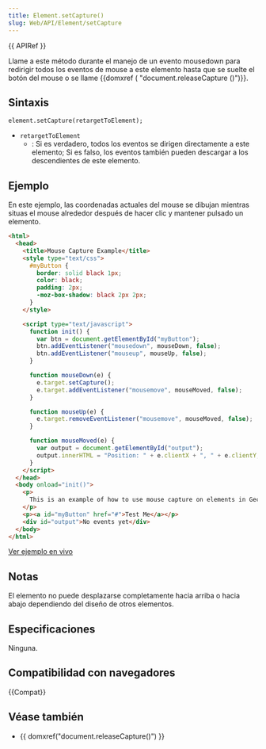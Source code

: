 ```yaml
---
title: Element.setCapture()
slug: Web/API/Element/setCapture
---
```


{{ APIRef }}

Llame a este método durante el manejo de un evento mousedown para redirigir todos los eventos de mouse a este elemento hasta que se suelte el botón del mouse o se llame {{domxref ( "document.releaseCapture ()")}}.

## Sintaxis

```
element.setCapture(retargetToElement);
```

- `retargetToElement`
  - : Si es verdadero, todos los eventos se dirigen directamente a este elemento; Si es falso, los eventos también pueden descargar a los descendientes de este elemento.

## Ejemplo

En este ejemplo, las coordenadas actuales del mouse se dibujan mientras situas el mouse alrededor después de hacer clic y mantener pulsado un elemento.

```html
<html>
  <head>
    <title>Mouse Capture Example</title>
    <style type="text/css">
      #myButton {
        border: solid black 1px;
        color: black;
        padding: 2px;
        -moz-box-shadow: black 2px 2px;
      }
    </style>

    <script type="text/javascript">
      function init() {
        var btn = document.getElementById("myButton");
        btn.addEventListener("mousedown", mouseDown, false);
        btn.addEventListener("mouseup", mouseUp, false);
      }

      function mouseDown(e) {
        e.target.setCapture();
        e.target.addEventListener("mousemove", mouseMoved, false);
      }

      function mouseUp(e) {
        e.target.removeEventListener("mousemove", mouseMoved, false);
      }

      function mouseMoved(e) {
        var output = document.getElementById("output");
        output.innerHTML = "Position: " + e.clientX + ", " + e.clientY;
      }
    </script>
  </head>
  <body onload="init()">
    <p>
      This is an example of how to use mouse capture on elements in Gecko 2.0.
    </p>
    <p><a id="myButton" href="#">Test Me</a></p>
    <div id="output">No events yet</div>
  </body>
</html>
```

[Ver ejemplo en vivo](/samples/domref/mousecapture.html)

## Notas

El elemento no puede desplazarse completamente hacia arriba o hacia abajo dependiendo del diseño de otros elementos.

## Especificaciones

Ninguna.

## Compatibilidad con navegadores

{{Compat}}

## Véase también

- {{ domxref("document.releaseCapture()") }}
